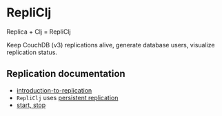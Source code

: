 # RepliClj

Replica + Clj = RepliClj

Keep CouchDB (v3) replications alive, generate database users, visualize replication status.

## Replication documentation

* [introduction-to-replication](https://docs.couchdb.org/en/stable/replication/intro.html#introduction-to-replication) 
* `RepliClj` uses [persistent replication](https://docs.couchdb.org/en/stable/replication/intro.html#transient-and-persistent-replication)
* [start, stop](https://docs.couchdb.org/en/stable/replication/intro.html#transient-and-persistent-replication)
